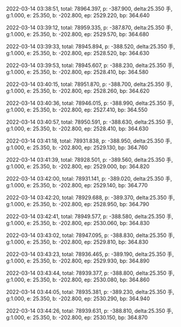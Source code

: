 2022-03-14 03:38:51, total: 78964.397, p: -387.900, delta:25.350 手, g:1.000, e: 25.350, b: -202.800, ep: 2529.220, bp: 364.640

2022-03-14 03:39:12, total: 78959.335, p: -387.870, delta:25.350 手, g:1.000, e: 25.350, b: -202.800, ep: 2529.570, bp: 364.680

2022-03-14 03:39:33, total: 78945.894, p: -388.520, delta:25.350 手, g:1.000, e: 25.350, b: -202.800, ep: 2528.520, bp: 364.630

2022-03-14 03:39:53, total: 78945.607, p: -388.230, delta:25.350 手, g:1.000, e: 25.350, b: -202.800, ep: 2528.410, bp: 364.580

2022-03-14 03:40:15, total: 78951.870, p: -388.700, delta:25.350 手, g:1.000, e: 25.350, b: -202.800, ep: 2528.260, bp: 364.620

2022-03-14 03:40:36, total: 78946.015, p: -388.990, delta:25.350 手, g:1.000, e: 25.350, b: -202.800, ep: 2527.410, bp: 364.550

2022-03-14 03:40:57, total: 78950.591, p: -388.630, delta:25.350 手, g:1.000, e: 25.350, b: -202.800, ep: 2528.410, bp: 364.630

2022-03-14 03:41:18, total: 78931.838, p: -388.950, delta:25.350 手, g:1.000, e: 25.350, b: -202.800, ep: 2529.130, bp: 364.760

2022-03-14 03:41:39, total: 78928.501, p: -389.560, delta:25.350 手, g:1.000, e: 25.350, b: -202.800, ep: 2529.000, bp: 364.820

2022-03-14 03:42:00, total: 78931.141, p: -389.020, delta:25.350 手, g:1.000, e: 25.350, b: -202.800, ep: 2529.140, bp: 364.770

2022-03-14 03:42:20, total: 78929.688, p: -389.370, delta:25.350 手, g:1.000, e: 25.350, b: -202.800, ep: 2528.950, bp: 364.790

2022-03-14 03:42:41, total: 78949.577, p: -388.580, delta:25.350 手, g:1.000, e: 25.350, b: -202.800, ep: 2530.060, bp: 364.830

2022-03-14 03:43:02, total: 78947.095, p: -388.830, delta:25.350 手, g:1.000, e: 25.350, b: -202.800, ep: 2529.810, bp: 364.830

2022-03-14 03:43:23, total: 78936.465, p: -389.190, delta:25.350 手, g:1.000, e: 25.350, b: -202.800, ep: 2529.930, bp: 364.890

2022-03-14 03:43:44, total: 78939.377, p: -388.800, delta:25.350 手, g:1.000, e: 25.350, b: -202.800, ep: 2530.080, bp: 364.860

2022-03-14 03:44:05, total: 78935.381, p: -389.230, delta:25.350 手, g:1.000, e: 25.350, b: -202.800, ep: 2530.290, bp: 364.940

2022-03-14 03:44:26, total: 78939.631, p: -388.810, delta:25.350 手, g:1.000, e: 25.350, b: -202.800, ep: 2530.150, bp: 364.870
